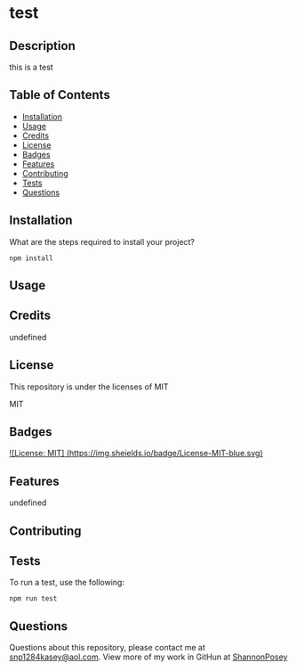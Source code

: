 # test

## Description 
this is a test

## Table of Contents 

* [Installation](#installation)
* [Usage](#usage)
* [Credits](#credits)
* [License](#license)
* [Badges](#badges)
* [Features](#feature)
* [Contributing](#contributing)
* [Tests](#test)
* [Questions](#questions)

## Installation

What are the steps required to install your project?

`
npm install
`

## Usage



## Credits

undefined

## License

This repository is under the licenses of MIT

MIT

## Badges

[![License: MIT] (https://img.sheields.io/badge/License-MIT-blue.svg)](https://opensource.org/licenses/MIT)

## Features

undefined

## Contributing



## Tests

To run a test, use the following:

 `
npm run test
`

## Questions

Questions about this repository, please contact me at [snp1284kasey@aol.com](mailto:snp1284kasey@aol.com). View more of my work in GitHun at [ShannonPosey](https://github.com/ShannonPosey)
